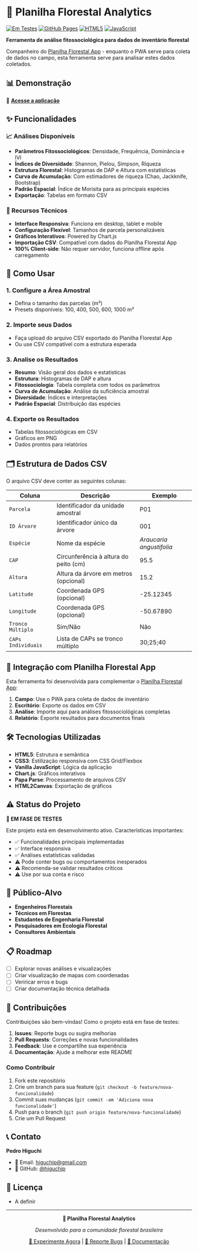 # 🌲 Planilha Florestal Analytics

[![Em Testes](https://img.shields.io/badge/Status-Em%20Testes-orange.svg)](https://github.com/higuchip/planilha-florestal-analytics)
[![GitHub Pages](https://img.shields.io/badge/GitHub-Pages-blue.svg)](https://higuchip.github.io/planilha-florestal-analytics/)
[![HTML5](https://img.shields.io/badge/HTML5-E34F26.svg?logo=html5&logoColor=white)](https://developer.mozilla.org/en-US/docs/Web/HTML)
[![JavaScript](https://img.shields.io/badge/JavaScript-F7DF1E.svg?logo=javascript&logoColor=black)](https://developer.mozilla.org/en-US/docs/Web/JavaScript)

**Ferramenta de análise fitossociológica para dados de inventário florestal**

Companheiro do [Planilha Florestal App](https://github.com/higuchip/inventario_app) - enquanto o PWA serve para coleta de dados no campo, esta ferramenta serve para analisar estes dados coletados.

## 📊 Demonstração

🔗 **[Acesse a aplicação](https://higuchip.github.io/planilha-florestal-analytics/)**


## ✨ Funcionalidades

### 📈 Análises Disponíveis
- **Parâmetros Fitossociológicos**: Densidade, Frequência, Dominância e IVI
- **Índices de Diversidade**: Shannon, Pielou, Simpson, Riqueza
- **Estrutura Florestal**: Histogramas de DAP e Altura com estatísticas
- **Curva de Acumulação**: Com estimadores de riqueza (Chao, Jackknife, Bootstrap)
- **Padrão Espacial**: Índice de Morisita para as principais espécies
- **Exportação**: Tabelas em formato CSV

### 🔧 Recursos Técnicos
- **Interface Responsiva**: Funciona em desktop, tablet e mobile
- **Configuração Flexível**: Tamanhos de parcela personalizáveis
- **Gráficos Interativos**: Powered by Chart.js
- **Importação CSV**: Compatível com dados do Planilha Florestal App
- **100% Client-side**: Não requer servidor, funciona offline após carregamento

## 🚀 Como Usar

### 1. **Configure a Área Amostral**
- Defina o tamanho das parcelas (m²)
- Presets disponíveis: 100, 400, 500, 600, 1000 m²

### 2. **Importe seus Dados**
- Faça upload do arquivo CSV exportado do Planilha Florestal App
- Ou use CSV compatível com a estrutura esperada

### 3. **Analise os Resultados**
- **Resumo**: Visão geral dos dados e estatísticas
- **Estrutura**: Histogramas de DAP e altura
- **Fitossociologia**: Tabela completa com todos os parâmetros
- **Curva de Acumulação**: Análise da suficiência amostral
- **Diversidade**: Índices e interpretações
- **Padrão Espacial**: Distribuição das espécies

### 4. **Exporte os Resultados**
- Tabelas fitossociológicas em CSV
- Gráficos em PNG
- Dados prontos para relatórios

## 🗂️ Estrutura de Dados CSV

O arquivo CSV deve conter as seguintes colunas:

| Coluna | Descrição | Exemplo |
|--------|-----------|---------|
| `Parcela` | Identificador da unidade amostral | P01 |
| `ID Árvore` | Identificador único da árvore | 001 |
| `Espécie` | Nome da espécie | *Araucaria angustifolia* |
| `CAP` | Circunferência à altura do peito (cm) | 95.5 |
| `Altura` | Altura da árvore em metros (opcional) | 15.2 |
| `Latitude` | Coordenada GPS (opcional) | -25.12345 |
| `Longitude` | Coordenada GPS (opcional) | -50.67890 |
| `Tronco Múltiplo` | Sim/Não | Não |
| `CAPs Individuais` | Lista de CAPs se tronco múltiplo | 30;25;40 |

## 🔄 Integração com Planilha Florestal App

Esta ferramenta foi desenvolvida para complementar o [Planilha Florestal App](https://github.com/higuchip/inventario_app):

1. **Campo**: Use o PWA para coleta de dados de inventário
2. **Escritório**: Exporte os dados em CSV
3. **Análise**: Importe aqui para análises fitossociológicas completas
4. **Relatório**: Exporte resultados para documentos finais

## 🛠️ Tecnologias Utilizadas

- **HTML5**: Estrutura e semântica
- **CSS3**: Estilização responsiva com CSS Grid/Flexbox
- **Vanilla JavaScript**: Lógica da aplicação
- **Chart.js**: Gráficos interativos
- **Papa Parse**: Processamento de arquivos CSV
- **HTML2Canvas**: Exportação de gráficos

## ⚠️ Status do Projeto

**🚧 EM FASE DE TESTES**

Este projeto está em desenvolvimento ativo. Características importantes:

- ✅ Funcionalidades principais implementadas
- ✅ Interface responsiva
- ✅ Análises estatísticas validadas
- ⚠️ Pode conter bugs ou comportamentos inesperados
- ⚠️ Recomenda-se validar resultados críticos
- ⚠️ Use por sua conta e risco

## 🎯 Público-Alvo

- **Engenheiros Florestais**
- **Técnicos em Florestas**
- **Estudantes de Engenharia Florestal**
- **Pesquisadores em Ecologia Florestal**
- **Consultores Ambientais**

## 📋 Roadmap

- [ ] Explorar novas análises e visualizações
- [ ] Criar visualização de mapas com coordenadas
- [ ] Veriricar erros e bugs
- [ ] Criar documentação técnica detalhada

## 🤝 Contribuições

Contribuições são bem-vindas! Como o projeto está em fase de testes:

1. **Issues**: Reporte bugs ou sugira melhorias
2. **Pull Requests**: Correções e novas funcionalidades
3. **Feedback**: Use e compartilhe sua experiência
4. **Documentação**: Ajude a melhorar este README

### Como Contribuir

1. Fork este repositório
2. Crie um branch para sua feature (`git checkout -b feature/nova-funcionalidade`)
3. Commit suas mudanças (`git commit -am 'Adiciona nova funcionalidade'`)
4. Push para o branch (`git push origin feature/nova-funcionalidade`)
5. Crie um Pull Request

## 📞 Contato

**Pedro Higuchi**
- 📧 Email: [higuchip@gmail.com](mailto:higuchip@gmail.com)
- 💼 GitHub: [@higuchip](https://github.com/higuchip)

## 📄 Licença
- A definir
---

<div align="center">

**🌲 Planilha Florestal Analytics**

*Desenvolvido para a comunidade florestal brasileira*


[🚀 Experimente Agora](https://higuchip.github.io/planilha-florestal-analytics/) | [🐛 Reporte Bugs](https://github.com/higuchip/planilha-florestal-analytics/issues) | [📖 Documentação](https://github.com/higuchip/planilha-florestal-analytics/wiki)

</div>
